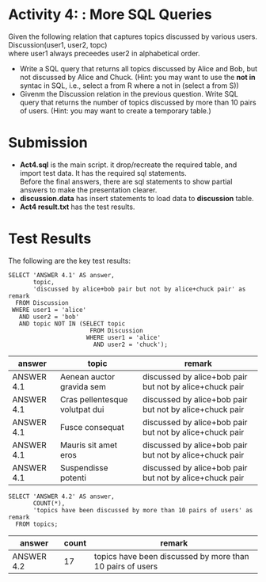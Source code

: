 # Activity 4: : More SQL Queries
Given the following relation that captures topics discussed by various users.
<br>Discussion(user1, user2, topc)
<br>where user1 always preceedes user2 in alphabetical order.
- Write a SQL query that returns all topics discussed by Alice and Bob, but not discussed by Alice and Chuck.  (Hint: you may want to use the **not in** syntac in SQL,
i.e., select a from R where a not in (select a from S))
- Givenm the Discussion relation in the previous question.  Write SQL query that returns the number of topics discussed by more than 10 pairs of users.
(Hint: you may want to create a temporary table.)
 

# Submission
- **Act4.sql** is the main script.  it drop/recreate the required table, and import test data.  It has the required sql statements.  
Before the final answers, there are sql statements to show partial answers to make the presentation clearer.
- **discussion.data** has insert statements to load data to **discussion** table.
- **Act4 result.txt** has the test results.

# Test Results
The following are the key test results:

```
SELECT 'ANSWER 4.1' AS answer,
       topic, 
       'discussed by alice+bob pair but not by alice+chuck pair' as remark
  FROM Discussion
 WHERE user1 = 'alice'
   AND user2 = 'bob'
   AND topic NOT IN (SELECT topic
                       FROM Discussion
                      WHERE user1 = 'alice'
                        AND user2 = 'chuck');
```
|   answer   |             topic              |                         remark
|------------|--------------------------------|---------------------------------------------------------
| ANSWER 4.1 | Aenean auctor gravida sem      | discussed by alice+bob pair but not by alice+chuck pair
| ANSWER 4.1 | Cras pellentesque volutpat dui | discussed by alice+bob pair but not by alice+chuck pair
| ANSWER 4.1 | Fusce consequat                | discussed by alice+bob pair but not by alice+chuck pair
| ANSWER 4.1 | Mauris sit amet eros           | discussed by alice+bob pair but not by alice+chuck pair
| ANSWER 4.1 | Suspendisse potenti            | discussed by alice+bob pair but not by alice+chuck pair

```
SELECT 'ANSWER 4.2' AS answer,
       COUNT(*),
       'topics have been discussed by more than 10 pairs of users' as remark
  FROM topics;
```
|   answer   | count |                          remark
|------------|-------|-----------------------------------------------------------
| ANSWER 4.2 |    17 | topics have been discussed by more than 10 pairs of users

